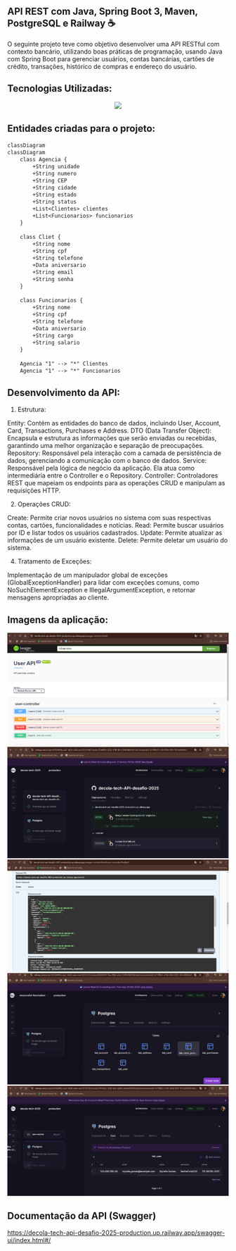 ## API REST com Java, Spring Boot 3, Maven, PostgreSQL e Railway ☕
O seguinte projeto teve como objetivo desenvolver uma API RESTful com contexto bancário, utilizando boas práticas de programação, usando Java com Spring Boot para gerenciar usuários, contas bancárias, cartões de crédito, transações, histórico de compras e endereço do usuário.

## Tecnologias Utilizadas:

 <p align="center">
  <a href="https://skillicons.dev">
    <img src="https://skillicons.dev/icons?i=java,spring,postgresql,maven,railway" />
  </a>
</p>

## Entidades criadas para o projeto:
```mermaid
classDiagram
classDiagram
    class Agencia {
        +String unidade
        +String numero
        +String CEP
        +String cidade
        +String estado
        +String status
        +List<Clientes> clientes
        +List<Funcionarios> funcionarios
    }

    class Cliet {
        +String nome
        +String cpf
        +String telefone
        +Data aniversario
        +String email
        +String senha
    }

    class Funcionarios {
        +String nome
        +String cpf
        +String telefone
        +Data aniversario
        +String cargo
        +String salario
    }

    Agencia "1" --> "*" Clientes
    Agencia "1" --> "*" Funcionarios
```
## Desenvolvimento da API:

1. Estrutura:

 Entity: Contém as entidades do banco de dados, incluindo User, Account, Card, Transactions, Purchases e Address.
 DTO (Data Transfer Object): Encapsula e estrutura as informações que serão enviadas ou recebidas, garantindo uma melhor organização e separação de preocupações.
 Repository: Responsável pela interação com a camada de persistência de dados, gerenciando a comunicação com o banco de dados.
 Service: Responsável pela lógica de negócio da aplicação. Ela atua como intermediária entre o Controller e o Repository.
 Controller: Controladores REST que mapeiam os endpoints para as operações CRUD e manipulam as requisições HTTP.

2. Operações CRUD:

 Create: Permite criar novos usuários no sistema com suas respectivas contas, cartões, funcionalidades e notícias.
 Read: Permite buscar usuários por ID e listar todos os usuários cadastrados.
 Update: Permite atualizar as informações de um usuário existente.
 Delete: Permite deletar um usuário do sistema.
 
4. Tratamento de Exceções:

 Implementação de um manipulador global de exceções (GlobalExceptionHandler) para lidar com exceções comuns, como NoSuchElementException e IllegalArgumentException, e retornar mensagens apropriadas ao cliente.

## Imagens da aplicação:
 <img src="https://github.com/Myrella-Goms/decola-tech-API-desafio-2025/blob/master/Captura%20de%20tela%202025-03-02%20204805.png">
 <img src="https://github.com/Myrella-Goms/decola-tech-API-desafio-2025/blob/master/Captura%20de%20tela%202025-03-02%20204821.png">
 <img src="https://github.com/Myrella-Goms/decola-tech-API-desafio-2025/blob/master/Captura%20de%20tela%202025-03-02%20205206.png">
 <img src="https://github.com/Myrella-Goms/decola-tech-API-desafio-2025/blob/master/Captura%20de%20tela%202025-03-02%20180252.png">
 <img src="https://github.com/Myrella-Goms/decola-tech-API-desafio-2025/blob/master/Captura%20de%20tela%202025-03-09%20182450.png">

 ## Documentação da API (Swagger)
https://decola-tech-api-desafio-2025-production.up.railway.app/swagger-ui/index.html#/
